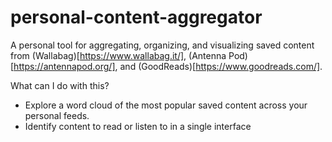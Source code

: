 # personal-content-aggregator
A personal tool for aggregating, organizing, and visualizing saved content from (Wallabag)[https://www.wallabag.it/], (Antenna Pod)[https://antennapod.org/], and (GoodReads)[https://www.goodreads.com/].

What can I do with this?
* Explore a word cloud of the most popular saved content across your personal feeds.
* Identify content to read or listen to in a single interface
